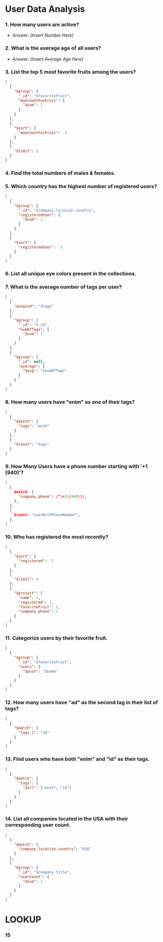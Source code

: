 # User Data Analysis

### 1. How many users are active?

- Answer: _[Insert Number Here]_

### 2. What is the average age of all users?

- Answer: _[Insert Average Age Here]_

### 3. List the top 5 most favorite fruits among the users?

```json
[
  {
    "$group": {
      "_id": "$favoriteFruit",
      "maxCountFavFruit": {
        "$sum": 1
      }
    }
  },
  {
    "$sort": {
      "maxCountFavFruit": -1
    }
  },
  {
    "$limit": 5
  }
]
```

### 4. Find the total numbers of males & females.

### 5. Which country has the highest number of registered users?

```json
[
  {
    "$group": {
      "_id": "$company.location.country",
      "registeredUser": {
        "$sum": 1
      }
    }
  },
  {
    "$sort": {
      "registeredUser": -1
    }
  }
]
```

### 6. List all unique eye colors present in the collections.

### 7. What is the average number of tags per user?

```json
[
  {
    "$unwind": "$tags"
  },
  {
    "$group": {
      "_id": "$_id",
      "numOfTags": {
        "$sum": 1
      }
    }
  },
  {
    "$group": {
      "_id": null,
      "average": {
        "$avg": "$numOfTags"
      }
    }
  }
]
```

### 8. How many users have "enim" as one of their tags?

```json
[
  {
    "$match": {
      "tags": "enim"
    }
  },
  {
    "$count": "tags"
  }
]
```

### 9. How Many Users have a phone number starting with '+1 (940)'?

```json
[
  {
    $match: {
      "company.phone": /^\+1\(940\)/,
    },
  },
  {
    $count: "userWithPhoneNumber",
  },
]

```

### 10. Who has registered the most recently?

```json
[
  {
    "$sort": {
      "registered": -1
    }
  },
  {
    "$limit": 4
  },
  {
    "$project": {
      "name": 1,
      "registered": 1,
      "favoriteFruit": 1,
      "company.phone": 1
    }
  }
]
```

### 11. Categorize users by their favorite fruit.

```json
[
  {
    "$group": {
      "_id": "$favoriteFruit",
      "users": {
        "$push": "$name"
      }
    }
  }
]
```

### 12. How many users have "ad" as the second tag in their list of tags?

```json
[
  {
    "$match": {
      "tags.1": "ad"
    }
  }
]
```

### 13. Find users who have both "enim" and "id" as their tags.

```json
[
  {
    "$match": {
      "tags": {
        "$all": ["enim", "id"]
      }
    }
  }
]
```

### 14. List all companies located in the USA with their corresponding user count.

```json
[
  {
    "$match": {
      "company.location.country": "USA"
    }
  },
  {
    "$group": {
      "_id": "$company.title",
      "userCount": {
        "$sum": 1
      }
    }
  }
]
```

# LOOKUP

### 15
